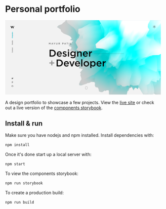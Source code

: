 # Personal portfolio

[![Site preview](/public/social-image.png)](https://mayurpatild.github.io/parallax)

A design portfolio to showcase a few projects. View the [live site](https://mayurpatild.github.io/parallax/) or check out a live version of the [components storybook](https://storybook.mayurpatild.com).

## Install & run

Make sure you have nodejs and npm installed. Install dependencies with:

```bash
npm install
```

Once it's done start up a local server with:

```bash
npm start
```

To view the components storybook:

```bash
npm run storybook
```

To create a production build:

```bash
npm run build
```
